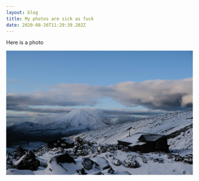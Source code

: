 ```yaml
---
layout: blog
title: My photos are sick as fuck
date: 2020-08-26T11:29:39.202Z
---
```

Here is a photo

![](/assets/images/dscf1200.jpg "Maunga")
